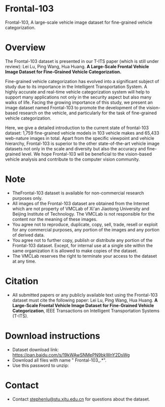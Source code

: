 # Frontal-103
Frontal-103, A large-scale vehicle image dataset for fine-grained vehicle categorization.

# Overview

The Frontal-103 dataset is presented in our T-ITS paper (which is still under review): Lei Lu, Ping Wang, Hua Huang. **A Large-Scale Frontal Vehicle Image Dataset for Fine-Grained Vehicle Categorization.**

Fine-grained vehicle categorization has evolved into a significant subject of study due to its importance in the Intelligent Transportation System. A highly accurate and real-time vehicle categorization system will help to support many applications not only in the security aspect but also many walks of life. Facing the growing importance of this study, we present an image dataset named Frontal-103 to promote the development of the vision-based research on the vehicle, and
particularly for the task of fine-grained vehicle categorization. 

Here, we give a detailed introduction to the current state of frontal-103 dataset: 1,759 fine-grained vehicle models in 103 vehicle makes and 65,433 web-nature images in total. Apart from the specific viewpoint and vehicle hierarchy, Frontal-103 is superior to the other state-of-the-art vehicle image datasets not only in
the scale and diversity but also the accuracy and fine-grained level. We hope Frontal-103 will be beneficial to the vision-based vehicle analysis and contribute to the computer vision community.

# Note
- TheFrontal-103 dataset is available for non-commercial research purposes only.
- All images of the Frontal-103 dataset are obtained from the Internet which are not property of VMCLab of Xi'an Jiaotong University and Beijing Institute of Technology. The VMCLab is not responsible for the content nor the meaning of these images.
- You agree not to reproduce, duplicate, copy, sell, trade, resell or exploit for any commercial purposes, any portion of the images and any portion of derived data.
- You agree not to further copy, publish or distribute any portion of the Frontal-103 dataset. Except, for internal use at a single site within the same organization it is allowed to make copies of the dataset.
- The VMCLab reserves the right to terminate your access to the dataset at any time.

# Citation
- All submitted papers or any publicly available text using the Frontal-103 dataset must cite the following paper:
Lei Lu, Ping Wang, Hua Huang. **A Large-Scale Frontal Vehicle Image Dataset for Fine-Grained Vehicle Categorization**, IEEE Transactions on Intelligent Transportation Systems (T-ITS). 

# Download instructions

- Dataset download link: https://pan.baidu.com/s/19kWAwSNMePN9bkWnY2DsWg
- Download all files with name " Frontal-103_.*".
- Use this password to unzip: 


# Contact
- Contact stephenlu@stu.xjtu.edu.cn for questions about the dataset.
